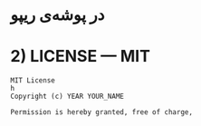 # در پوشه‌ی ریپو

# 2) LICENSE — MIT
```text
MIT License
h
Copyright (c) YEAR YOUR_NAME

Permission is hereby granted, free of charge,





